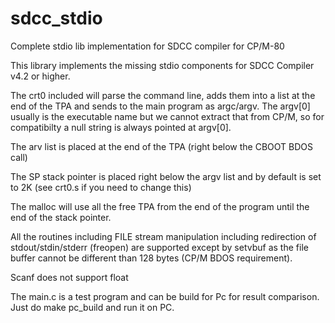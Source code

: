 # sdcc_stdio
Complete stdio lib implementation for SDCC compiler for CP/M-80

This library implements the missing stdio components for SDCC Compiler v4.2 or higher.

The crt0 included will parse the command line, adds them into a list at the end of the TPA and sends to the main program as argc/argv. The argv[0] usually is the executable name but we cannot extract that from CP/M, so for compatibilty a null string is always pointed at argv[0].

The arv list is placed at the end of the TPA (right below the CBOOT BDOS call)

The SP stack pointer is placed right below the argv list and by default is set to 2K (see crt0.s if you need to change this)

The malloc will use all the free TPA from the end of the program until the end of the stack pointer.

All the routines including FILE stream manipulation including redirection of stdout/stdin/stderr (freopen) are supported except by setvbuf as the file buffer cannot be different than 128 bytes (CP/M BDOS requirement).

Scanf does not support float

The main.c is a test program and can be build for Pc for result comparison. Just do make pc_build and run it on PC.
